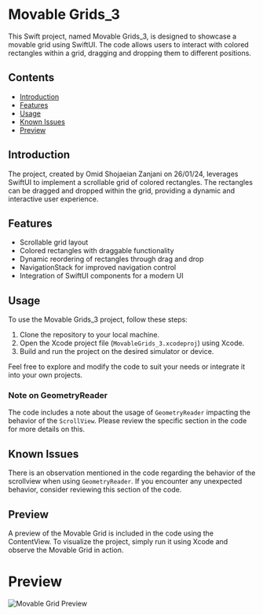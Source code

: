 # Movable Grids_3

This Swift project, named Movable Grids_3, is designed to showcase a movable grid using SwiftUI. The code allows users to interact with colored rectangles within a grid, dragging and dropping them to different positions.

## Contents

- [Introduction](#introduction)
- [Features](#features)
- [Usage](#usage)
- [Known Issues](#known-issues)
- [Preview](#preview)

## Introduction

The project, created by Omid Shojaeian Zanjani on 26/01/24, leverages SwiftUI to implement a scrollable grid of colored rectangles. The rectangles can be dragged and dropped within the grid, providing a dynamic and interactive user experience.

## Features

- Scrollable grid layout
- Colored rectangles with draggable functionality
- Dynamic reordering of rectangles through drag and drop
- NavigationStack for improved navigation control
- Integration of SwiftUI components for a modern UI

## Usage

To use the Movable Grids_3 project, follow these steps:

1. Clone the repository to your local machine.
2. Open the Xcode project file (`MovableGrids_3.xcodeproj`) using Xcode.
3. Build and run the project on the desired simulator or device.

Feel free to explore and modify the code to suit your needs or integrate it into your own projects.

### Note on GeometryReader

The code includes a note about the usage of `GeometryReader` impacting the behavior of the `ScrollView`. Please review the specific section in the code for more details on this.

## Known Issues

There is an observation mentioned in the code regarding the behavior of the scrollview when using `GeometryReader`. If you encounter any unexpected behavior, consider reviewing this section of the code.

## Preview

A preview of the Movable Grid is included in the code using the ContentView. To visualize the project, simply run it using Xcode and observe the Movable Grid in action.

# Preview

![Movable Grid Preview](path/to/preview/image.png)

